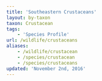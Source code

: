 ```yaml
---
title: 'Southeastern Crustaceans'
layout: by-taxon
taxon: Crustacean
tags:
    - 'Species Profile'
url: /wildlife/crustaceans
aliases:
    - /wildlife/crustacean
    - /species/crustacean
    - /species/crustaceans
updated: 'November 2nd, 2016'
---
```


